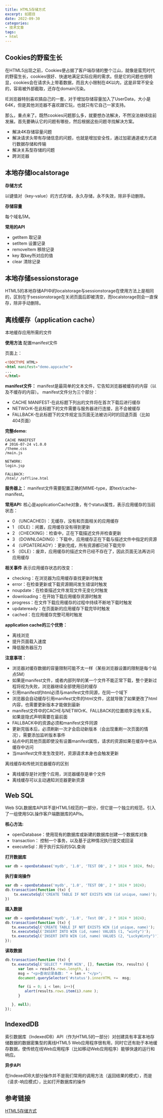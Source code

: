 ```yaml
---
title: HTML5存储方式
excerpt: 如题目
date: 2022-09-30
categories:
- 技术文章
tags:
- html
---
```



## Cookies的野蛮生长
在HTML5出现之前，Cookies便占据了客户端存储的整个江山，就像是蛮荒时代的野蛮生长，cookies很好、快速地满足实际应用的需求。但是它的问题也很明显，cookies会在请求头上带着数据，而且大小限制在4K以内，这是非常不安全的，容易被外部截取，还存在domain污染。

IE浏览器特别喜欢搞自己的一套，对于增加存储容量加入了UserData，大小是64K，但是其他浏览器不喜欢跟它玩，也就只有它自己一家支持。

那么，重点来了。既然cookies问题那么多，就要想办法解决，不然没法继续往前发展。首先要确认它的问题有哪些，然后根据这些问题寻找解决方案。
- 解决4K存储容量问题
- 解决请求头带有存储信息的问题，也就是增加安全性，通过加密通道或方式进行数据存储和传输
- 解决关系型存储的问题
- 跨浏览器

## 本地存储localstorage
**存储方式**

以键值对（key-value）的方式存储，永久存储，永不失效，除非手动删除。

**存储容量**

每个域名5M。

**常用的API**
- getItem       取记录
- setItem       设置记录
- removeItem    移除记录
- key           取key所对应的值
- clear         清除记录

## 本地存储sessionstorage
HTML5的本地存储API中的localstorage与sessionstorage在使用方法上是相同的，区别在于sessionstorage在关闭页面后即被清空，而localstorage则会一直保存，除非手动删除。

## 离线缓存（application cache）
本地缓存应用所需的文件

**使用方法**
配置manifest文件

页面上：
```html
<!DOCTYPE HTML>
<html manifest="demo.appcache">
...
</html>
```

**manifest文件：**
manifest是最简单的文本文件，它告知浏览器被缓存的内容（以及不缓存的内容）。
manifest文件分为三个部分：
- CACHE MANIFEST-在此标题下列出的文件将在首次下载后进行缓存
- NETWOrK-在此标题下的文件需要与服务器进行连接，且不会被缓存
- FALLBACK-在此标题下的文件规定当页面无法被访问时的回退页面（比如404页面）

**完整demo:**
```
CACHE MANIFEST
# 2016-07-24 v1.0.0
/theme.css
/main.js

NETWORK:
login.jsp

FALLBACK:
/html/ /offline.html
```

**服务器上：**
manifest文件需要配置正确的MIME-type，即text/cache-manifest。

**常用API:**
核心是applicationCache对象，有个status属性，表示应用缓存的当前状态：
- 0 （UNCACHED）：无缓存，没有和页面相关的应用缓存
- 1 （IDLE）：闲置，应用缓存没有得到更新
- 2 （CHECKING）：检查中，正在下载描述文件并检查更新
- 3 （DOWNLOADING）：下载中，应用缓存正在下载与描述文件中指定的资源
- 4 （UPDATEREADY）：更新完成，所有资源都已经下载完毕
- 5 （IDLE）：废弃，应用缓存的描述文件已经不存在了，因此页面无法再访问应用缓存

**相关事件**
表示应用缓存状态的改变：
- checking：在浏览器为应用缓存查找更新时触发
- error：在检查更新或下载资源期间发生错误时触发
- noupdate：在检查描述文件发现文件无变化时触发
- downloading：在开始下载应用缓存资源时触发
- progress：在文件下载应用缓存的过程中持续不断地下载时触发
- updateready：在页面新的应用缓存下载完毕时触发
- cached：在应用缓存完整可用时触发

**application cache的三个优势：**
- 离线浏览
- 提升页面载入速度
- 降低服务器压力

**注意事项：**
- 浏览器对缓存数据的容量限制可能不太一样（某些浏览器设置的限制是每个站点5M）
- 如果是manifest文件，或者内部列举的某一个文件不能正常下载，整个更新过程将视为失败，浏览器继续全部使用旧的缓存
- 引用manifest的html必须与manifest文件同源，在同一个域下
- 浏览器会自动缓存引用manifest文件的html文件，这就导致了如果更改了html内容，也需要更新版本才能做到最新
- manifest文件中的CACHE与NETWOrK、FALLBACK的位置顺序没有关系，如果是隐式声明需要在最前面
- FALLBACK中的资源必须和manifest文件同源
- 更新完版本后，必须刷新一次才会启动新版本（会出现重刷一次页面的情况），需要添加监听版本事件
- 站点中的其他页面即使没有设置manifest属性，请求的资源如果在缓存中也从缓存中访问
- 当manifest文件发生改变时，资源请求本身也会触发更新

离线缓存和传统浏览器缓存的区别
- 离线缓存是针对整个应用，浏览器缓存是单个文件
- 离线缓存可以主动通知浏览器更新资源

## Web SQL
Web SQL数据库API并不是HTML5规范的一部分，但它是一个独立的规范，引入了一组使用SQL操作客户端数据库的APIs。

**核心方法:**
- openDatabase：使用现有的数据库或新建的数据库创建一个数据库对象
- transaction： 控制一个事务，以及基于这种情况执行提交或回滚
- executeSql：用于执行实际的SQL查询

**打开数据库**
```javascript
var db = openDatabase('mydb', '1.0', 'TEST DB', 2 * 1024 * 1024, fn);
```
**执行查询操作**
```javascript
var db = openDatabase('mydb', '1.0', 'TEST DB', 2 * 1024 * 1024);
db.transaction(function (tx) {
    tx.executeSql('CREATE TABLE IF NOT EXISTS WIN (id unique, name)');
})
```
**插入数据**
```javascript
var db = openDatabase('mydb', '1.0', 'Test DB', 2 * 1024 * 1024);
db.transaction(function (tx) {
   tx.executeSql('CREATE TABLE IF NOT EXISTS WIN (id unique, name)');
   tx.executeSql('INSERT INTO WIN (id, name) VALUES (1, "winty")');
   tx.executeSql('INSERT INTO WIN (id, name) VALUES (2, "LuckyWinty")');
});
```
**读取数据**
```javascript
db.transaction(function (tx) {
   tx.executeSql('SELECT * FROM WIN', [], function (tx, results) {
      var len = results.rows.length, i;
      msg = "<p>查询记录条数: " + len + "</p>";
      document.querySelector('#status').innerHTML +=  msg;

      for (i = 0; i < len; i++){
         alert(results.rows.item(i).name );
      }

   }, null);
});
```

## IndexedDB
索引数据库（IndexedDB）API（作为HTML5的一部分）对创建具有丰富本地存储数据的数据密集型的离线HTML5 Web应用程序很有用，同时它还有助于本地缓存数据，使传统在线Web应用程序（比如移动Web应用程序）能够快速的运行和响应。

**异步API**

在IndexedDB大部分操作并不是我们常用的调用方法（返回结果的模式），而是（请求-响应模式），比如打开数据库的操作

## 参考链接
[HTML5存储方式](https://segmentfault.com/a/1190000011516871)